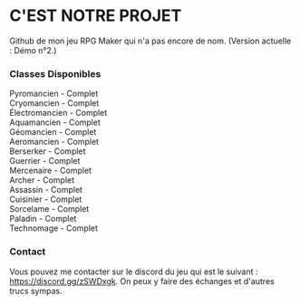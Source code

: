 # C'EST NOTRE PROJET
Github de mon jeu RPG Maker qui n'a pas encore de nom. (Version actuelle : Démo n°2.)

### Classes Disponibles
Pyromancien - Complet  
Cryomancien - Complet  
Électromancien - Complet  
Aquamancien - Complet  
Géomancien - Complet  
Aeromancien - Complet  
Berserker - Complet  
Guerrier - Complet  
Mercenaire - Complet  
Archer - Complet  
Assassin - Complet    
Cuisinier - Complet  
Sorcelame - Complet  
Paladin - Complet  
Technomage - Complet  

### Contact
Vous pouvez me contacter sur le discord du jeu qui est le suivant : https://discord.gg/zSWDxgk. On peux y faire des échanges et d'autres trucs sympas.
